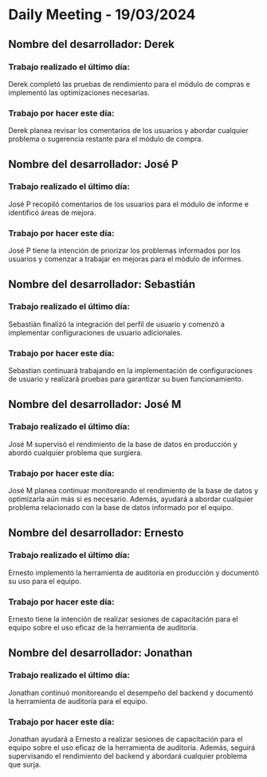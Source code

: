 # Daily Meeting - 19/03/2024

## Nombre del desarrollador: Derek

### Trabajo realizado el último día:

Derek completó las pruebas de rendimiento para el módulo de compras e implementó las optimizaciones necesarias.

### Trabajo por hacer este día:

Derek planea revisar los comentarios de los usuarios y abordar cualquier problema o sugerencia restante para el módulo de compra.

## Nombre del desarrollador: José P

### Trabajo realizado el último día:

José P recopiló comentarios de los usuarios para el módulo de informe e identificó áreas de mejora.

### Trabajo por hacer este día:

José P tiene la intención de priorizar los problemas informados por los usuarios y comenzar a trabajar en mejoras para el módulo de informes.

## Nombre del desarrollador: Sebastián

### Trabajo realizado el último día:

Sebastián finalizó la integración del perfil de usuario y comenzó a implementar configuraciones de usuario adicionales.

### Trabajo por hacer este día:

Sebastian continuará trabajando en la implementación de configuraciones de usuario y realizará pruebas para garantizar su buen funcionamiento.

## Nombre del desarrollador: José M

### Trabajo realizado el último día:

José M supervisó el rendimiento de la base de datos en producción y abordó cualquier problema que surgiera.

### Trabajo por hacer este día:

José M planea continuar monitoreando el rendimiento de la base de datos y optimizarla aún más si es necesario. Además, ayudará a abordar cualquier problema relacionado con la base de datos informado por el equipo.

## Nombre del desarrollador: Ernesto

### Trabajo realizado el último día:

Ernesto implementó la herramienta de auditoría en producción y documentó su uso para el equipo.

### Trabajo por hacer este día:

Ernesto tiene la intención de realizar sesiones de capacitación para el equipo sobre el uso eficaz de la herramienta de auditoría.

## Nombre del desarrollador: Jonathan

### Trabajo realizado el último día:

Jonathan continuó monitoreando el desempeño del backend y documentó la herramienta de auditoría para el equipo.

### Trabajo por hacer este día:

Jonathan ayudará a Ernesto a realizar sesiones de capacitación para el equipo sobre el uso eficaz de la herramienta de auditoría. Además, seguirá supervisando el rendimiento del backend y abordará cualquier problema que surja.
